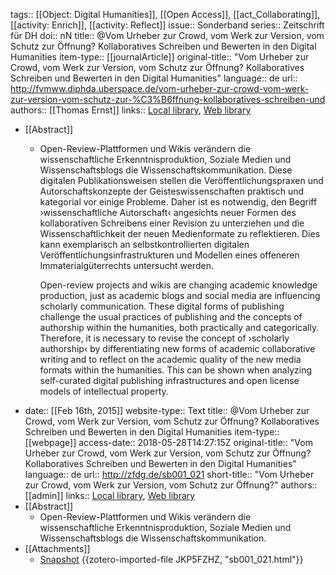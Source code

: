 tags:: [[Object: Digital Humanities]], [[Open Access]], [[act_Collaborating]], [[activity: Enrich]], [[activity: Reflect]]
issue:: Sonderband
series:: Zeitschrift für DH
doi:: nN
title:: @Vom Urheber zur Crowd, vom Werk zur Version, vom Schutz zur Öffnung? Kollaboratives Schreiben und Bewerten in den Digital Humanities
item-type:: [[journalArticle]]
original-title:: "Vom Urheber zur Crowd, vom Werk zur Version, vom Schutz zur Öffnung? Kollaboratives Schreiben und Bewerten in den Digital Humanities"
language:: de
url:: http://fvmww.diphda.uberspace.de/vom-urheber-zur-crowd-vom-werk-zur-version-vom-schutz-zur-%C3%B6ffnung-kollaboratives-schreiben-und
authors:: [[Thomas Ernst]]
links:: [Local library](zotero://select/groups/2386895/items/5LC8SCZM), [Web library](https://www.zotero.org/groups/2386895/items/5LC8SCZM)

- [[Abstract]]
	- Open-Review-Plattformen und Wikis verändern die wissenschaftliche Erkenntnisproduktion, Soziale Medien und Wissenschaftsblogs die Wissenschaftskommunikation. Diese digitalen Publikationsweisen stellen die Veröffentlichungspraxen und Autorschaftskonzepte der Geisteswissenschaften praktisch und kategorial vor einige Probleme. Daher ist es notwendig, den Begriff ›wissenschaftliche Autorschaft‹ angesichts neuer Formen des kollaborativen Schreibens einer Revision zu unterziehen und die Wissenschaftlichkeit der neuen Medienformate zu reflektieren. Dies kann exemplarisch an selbstkontrollierten digitalen Veröffentlichungsinfrastrukturen und Modellen eines offeneren Immaterialgüterrechts untersucht werden.
	  
	  Open-review projects and wikis are changing academic knowledge production, just as academic blogs and social media are influencing scholarly communication. These digital forms of publishing challenge the usual practices of publishing and the concepts of authorship within the humanities, both practically and categorically. Therefore, it is necessary to revise the concept of ›scholarly authorship‹ by differentiating new forms of academic collaborative writing and to reflect on the academic quality of the new media formats within the humanities. This can be shown when analyzing self-curated digital publishing infrastructures and open license models of intellectual property.
- date:: [[Feb 16th, 2015]]
  website-type:: Text
  title:: @Vom Urheber zur Crowd, vom Werk zur Version, vom Schutz zur Öffnung? Kollaboratives Schreiben und Bewerten in den Digital Humanities
  item-type:: [[webpage]]
  access-date:: 2018-05-28T14:27:15Z
  original-title:: "Vom Urheber zur Crowd, vom Werk zur Version, vom Schutz zur Öffnung? Kollaboratives Schreiben und Bewerten in den Digital Humanities"
  language:: de
  url:: http://zfdg.de/sb001_021
  short-title:: "Vom Urheber zur Crowd, vom Werk zur Version, vom Schutz zur Öffnung?"
  authors:: [[admin]]
  links:: [Local library](zotero://select/groups/2386895/items/K5RGTE5X), [Web library](https://www.zotero.org/groups/2386895/items/K5RGTE5X)
- [[Abstract]]
	- Open-Review-Plattformen und Wikis verändern die wissenschaftliche        Erkenntnisproduktion, Soziale Medien und Wissenschaftsblogs die        Wissenschaftskommunikation.
- [[Attachments]]
	- [Snapshot](http://zfdg.de/sb001_021) {{zotero-imported-file JKP5FZHZ, "sb001_021.html"}}